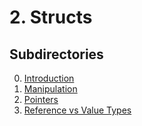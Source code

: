 # 2. Structs

## Subdirectories

0. [Introduction](2_0_introduction/)
0. [Manipulation](2_1_manipulation/)
0. [Pointers](2_2_pointers/)
0. [Reference vs Value Types](2_3_reference_vs_value_types/)